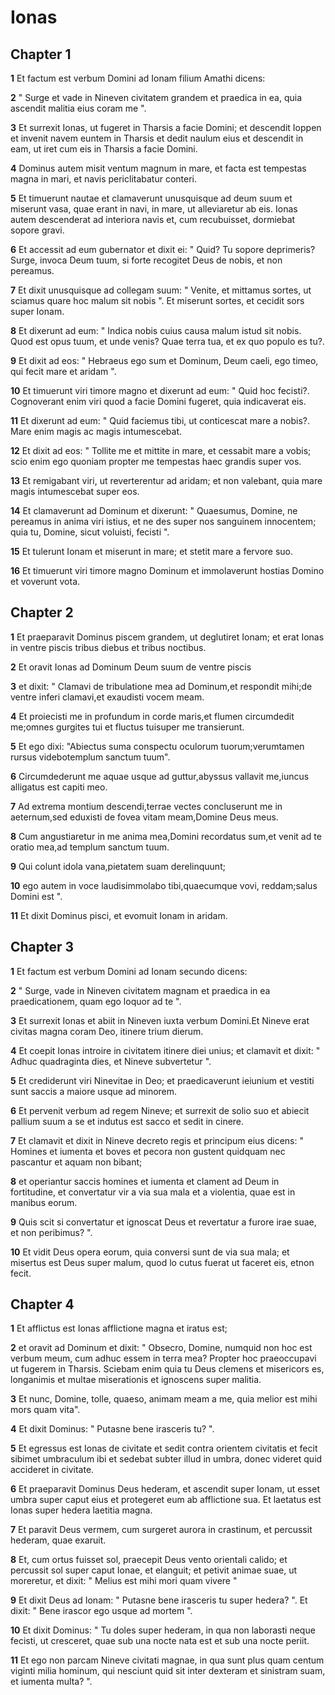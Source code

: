 # Ionas

## Chapter 1

**1** Et factum est verbum Domini ad Ionam filium Amathi dicens:

**2** " Surge et vade in Nineven civitatem grandem et praedica in ea, quia ascendit malitia eius coram me ".

**3** Et surrexit Ionas, ut fugeret in Tharsis a facie Domini; et descendit Ioppen et invenit navem euntem in Tharsis et dedit naulum eius et descendit in eam, ut iret cum eis in Tharsis a facie Domini.

**4** Dominus autem misit ventum magnum in mare, et facta est tempestas magna in mari, et navis periclitabatur conteri.

**5** Et timuerunt nautae et clamaverunt unusquisque ad deum suum et miserunt vasa, quae erant in navi, in mare, ut alleviaretur ab eis. Ionas autem descenderat ad interiora navis et, cum recubuisset, dormiebat sopore gravi.

**6** Et accessit ad eum gubernator et dixit ei: " Quid? Tu sopore deprimeris? Surge, invoca Deum tuum, si forte recogitet Deus de nobis, et non pereamus.

**7** Et dixit unusquisque ad collegam suum: " Venite, et mittamus sortes, ut sciamus quare hoc malum sit nobis ". Et miserunt sortes, et cecidit sors super Ionam.

**8** Et dixerunt ad eum: " Indica nobis cuius causa malum istud sit nobis. Quod est opus tuum, et unde venis? Quae terra tua, et ex quo populo es tu?.

**9** Et dixit ad eos: " Hebraeus ego sum et Dominum, Deum caeli, ego timeo, qui fecit mare et aridam ".

**10** Et timuerunt viri timore magno et dixerunt ad eum: " Quid hoc fecisti?. Cognoverant enim viri quod a facie Domini fugeret, quia indicaverat eis.

**11** Et dixerunt ad eum: " Quid faciemus tibi, ut conticescat mare a nobis?. Mare enim magis ac magis intumescebat.

**12** Et dixit ad eos: " Tollite me et mittite in mare, et cessabit mare a vobis; scio enim ego quoniam propter me tempestas haec grandis super vos.

**13** Et remigabant viri, ut reverterentur ad aridam; et non valebant, quia mare magis intumescebat super eos.

**14** Et clamaverunt ad Dominum et dixerunt: " Quaesumus, Domine, ne pereamus in anima viri istius, et ne des super nos sanguinem innocentem; quia tu, Domine, sicut voluisti, fecisti ".

**15** Et tulerunt Ionam et miserunt in mare; et stetit mare a fervore suo.

**16** Et timuerunt viri timore magno Dominum et immolaverunt hostias Domino et voverunt vota.

## Chapter 2

**1** Et praeparavit Dominus piscem grandem, ut deglutiret Ionam; et erat Ionas in ventre piscis tribus diebus et tribus noctibus.

**2** Et oravit Ionas ad Dominum Deum suum de ventre piscis

**3** et dixit: " Clamavi de tribulatione mea ad Dominum,et respondit mihi;de ventre inferi clamavi,et exaudisti vocem meam.

**4** Et proiecisti me in profundum in corde maris,et flumen circumdedit me;omnes gurgites tui et fluctus tuisuper me transierunt.

**5** Et ego dixi: "Abiectus suma conspectu oculorum tuorum;verumtamen rursus videbotemplum sanctum tuum".

**6** Circumdederunt me aquae usque ad guttur,abyssus vallavit me,iuncus alligatus est capiti meo.

**7** Ad extrema montium descendi,terrae vectes concluserunt me in aeternum,sed eduxisti de fovea vitam meam,Domine Deus meus.

**8** Cum angustiaretur in me anima mea,Domini recordatus sum,et venit ad te oratio mea,ad templum sanctum tuum.

**9** Qui colunt idola vana,pietatem suam derelinquunt;

**10** ego autem in voce laudisimmolabo tibi,quaecumque vovi, reddam;salus Domini est ".

**11** Et dixit Dominus pisci, et evomuit Ionam in aridam.

## Chapter 3

**1** Et factum est verbum Domini ad Ionam secundo dicens:

**2** " Surge, vade in Nineven civitatem magnam et praedica in ea praedicationem, quam ego loquor ad te ".

**3** Et surrexit Ionas et abiit in Nineven iuxta verbum Domini.Et Nineve erat civitas magna coram Deo, itinere trium dierum.

**4** Et coepit Ionas introire in civitatem itinere diei unius; et clamavit et dixit: " Adhuc quadraginta dies, et Nineve subvertetur ".

**5** Et crediderunt viri Ninevitae in Deo; et praedicaverunt ieiunium et vestiti sunt saccis a maiore usque ad minorem.

**6** Et pervenit verbum ad regem Nineve; et surrexit de solio suo et abiecit pallium suum a se et indutus est sacco et sedit in cinere.

**7** Et clamavit et dixit in Nineve decreto regis et principum eius dicens: " Homines et iumenta et boves et pecora non gustent quidquam nec pascantur et aquam non bibant;

**8** et operiantur saccis homines et iumenta et clament ad Deum in fortitudine, et convertatur vir a via sua mala et a violentia, quae est in manibus eorum.

**9** Quis scit si convertatur et ignoscat Deus et revertatur a furore irae suae, et non peribimus? ".

**10** Et vidit Deus opera eorum, quia conversi sunt de via sua mala; et misertus est Deus super malum, quod lo cutus fuerat ut faceret eis, etnon fecit.

## Chapter 4

**1** Et afflictus est Ionas afflictione magna et iratus est;

**2** et oravit ad Dominum et dixit: " Obsecro, Domine, numquid non hoc est verbum meum, cum adhuc essem in terra mea? Propter hoc praeoccupavi ut fugerem in Tharsis. Sciebam enim quia tu Deus clemens et misericors es, longanimis et multae miserationis et ignoscens super malitia.

**3** Et nunc, Domine, tolle, quaeso, animam meam a me, quia melior est mihi mors quam vita".

**4** Et dixit Dominus: " Putasne bene irasceris tu? ".

**5** Et egressus est Ionas de civitate et sedit contra orientem civitatis et fecit sibimet umbraculum ibi et sedebat subter illud in umbra, donec videret quid accideret in civitate.

**6** Et praeparavit Dominus Deus hederam, et ascendit super Ionam, ut esset umbra super caput eius et protegeret eum ab afflictione sua. Et laetatus est Ionas super hedera laetitia magna.

**7** Et paravit Deus vermem, cum surgeret aurora in crastinum, et percussit hederam, quae exaruit.

**8** Et, cum ortus fuisset sol, praecepit Deus vento orientali calido; et percussit sol super caput Ionae, et elanguit; et petivit animae suae, ut moreretur, et dixit: " Melius est mihi mori quam vivere "

**9** Et dixit Deus ad Ionam: " Putasne bene irasceris tu super hedera? ". Et dixit: " Bene irascor ego usque ad mortem ".

**10** Et dixit Dominus: " Tu doles super hederam, in qua non laborasti neque fecisti, ut cresceret, quae sub una nocte nata est et sub una nocte periit.

**11** Et ego non parcam Nineve civitati magnae, in qua sunt plus quam centum viginti milia hominum, qui nesciunt quid sit inter dexteram et sinistram suam, et iumenta multa? ".

